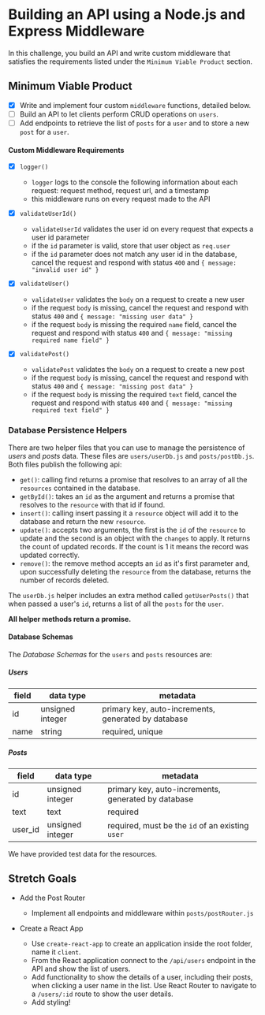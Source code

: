 # Building an API using a Node.js and Express Middleware

In this challenge, you build an API and write custom middleware that satisfies the requirements listed under the `Minimum Viable Product` section.

## Minimum Viable Product

-  [x] Write and implement four custom `middleware` functions, detailed below.
-  [ ] Build an API to let clients perform CRUD operations on `users`.
-  [ ] Add endpoints to retrieve the list of `posts` for a `user` and to store a new `post` for a `user`.

#### Custom Middleware Requirements

-  [x] `logger()`

   -  `logger` logs to the console the following information about each request: request method, request url, and a timestamp
   -  this middleware runs on every request made to the API

-  [x] `validateUserId()`

   -  `validateUserId` validates the user id on every request that expects a user id parameter
   -  if the `id` parameter is valid, store that user object as `req.user`
   -  if the `id` parameter does not match any user id in the database, cancel the request and respond with status `400` and `{ message: "invalid user id" }`

-  [x] `validateUser()`

   -  `validateUser` validates the `body` on a request to create a new user
   -  if the request `body` is missing, cancel the request and respond with status `400` and `{ message: "missing user data" }`
   -  if the request `body` is missing the required `name` field, cancel the request and respond with status `400` and `{ message: "missing required name field" }`

-  [x] `validatePost()`
   -  `validatePost` validates the `body` on a request to create a new post
   -  if the request `body` is missing, cancel the request and respond with status `400` and `{ message: "missing post data" }`
   -  if the request `body` is missing the required `text` field, cancel the request and respond with status `400` and `{ message: "missing required text field" }`

### Database Persistence Helpers

There are two helper files that you can use to manage the persistence of _users_ and _posts_ data. These files are `users/userDb.js` and `posts/postDb.js`. Both files publish the following api:

-  `get()`: calling find returns a promise that resolves to an array of all the `resources` contained in the database.
-  `getById()`: takes an `id` as the argument and returns a promise that resolves to the `resource` with that id if found.
-  `insert()`: calling insert passing it a `resource` object will add it to the database and return the new `resource`.
-  `update()`: accepts two arguments, the first is the `id` of the `resource` to update and the second is an object with the `changes` to apply. It returns the count of updated records. If the count is 1 it means the record was updated correctly.
-  `remove()`: the remove method accepts an `id` as it's first parameter and, upon successfully deleting the `resource` from the database, returns the number of records deleted.

The `userDb.js` helper includes an extra method called `getUserPosts()` that when passed a user's `id`, returns a list of all the `posts` for the `user`.

**All helper methods return a promise.**

#### Database Schemas

The _Database Schemas_ for the `users` and `posts` resources are:

##### Users

| field | data type        | metadata                                            |
| ----- | ---------------- | --------------------------------------------------- |
| id    | unsigned integer | primary key, auto-increments, generated by database |
| name  | string           | required, unique                                    |

##### Posts

| field   | data type        | metadata                                            |
| ------- | ---------------- | --------------------------------------------------- |
| id      | unsigned integer | primary key, auto-increments, generated by database |
| text    | text             | required                                            |
| user_id | unsigned integer | required, must be the `id` of an existing `user`    |

We have provided test data for the resources.

## Stretch Goals

-  Add the Post Router

   -  Implement all endpoints and middleware within `posts/postRouter.js`

-  Create a React App
   -  Use `create-react-app` to create an application inside the root folder, name it `client`.
   -  From the React application connect to the `/api/users` endpoint in the API and show the list of users.
   -  Add functionality to show the details of a user, including their posts, when clicking a user name in the list. Use React Router to navigate to a `/users/:id` route to show the user details.
   -  Add styling!
